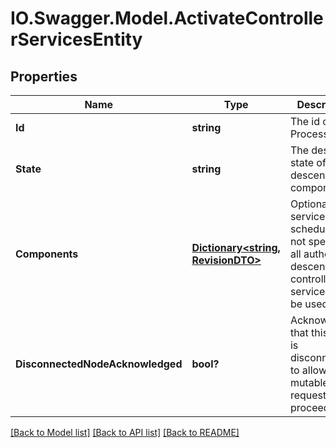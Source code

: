 # IO.Swagger.Model.ActivateControllerServicesEntity
## Properties

Name | Type | Description | Notes
------------ | ------------- | ------------- | -------------
**Id** | **string** | The id of the ProcessGroup | [optional] 
**State** | **string** | The desired state of the descendant components | [optional] 
**Components** | [**Dictionary&lt;string, RevisionDTO&gt;**](RevisionDTO.md) | Optional services to schedule. If not specified, all authorized descendant controller services will be used. | [optional] 
**DisconnectedNodeAcknowledged** | **bool?** | Acknowledges that this node is disconnected to allow for mutable requests to proceed. | [optional] 

[[Back to Model list]](../README.md#documentation-for-models) [[Back to API list]](../README.md#documentation-for-api-endpoints) [[Back to README]](../README.md)

